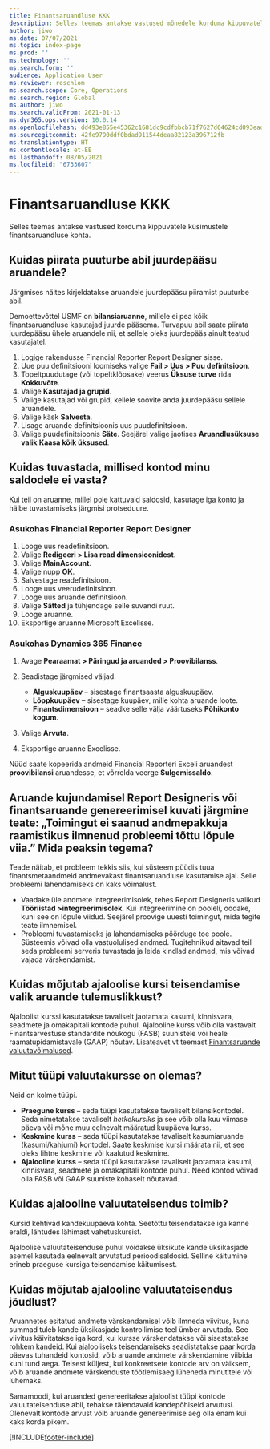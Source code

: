 ```yaml
---
title: Finantsaruandluse KKK
description: Selles teemas antakse vastused mõnedele korduma kippuvatele küsimustele finantsaruandluse kohta.
author: jiwo
ms.date: 07/07/2021
ms.topic: index-page
ms.prod: ''
ms.technology: ''
ms.search.form: ''
audience: Application User
ms.reviewer: roschlom
ms.search.scope: Core, Operations
ms.search.region: Global
ms.author: jiwo
ms.search.validFrom: 2021-01-13
ms.dyn365.ops.version: 10.0.14
ms.openlocfilehash: dd493e855e45362c1681dc9cdfbbcb71f7627d64624cd093eadab32fd966c174
ms.sourcegitcommit: 42fe9790ddf0bdad911544deaa82123a396712fb
ms.translationtype: HT
ms.contentlocale: et-EE
ms.lasthandoff: 08/05/2021
ms.locfileid: "6733607"
---
```

# <a name="financial-reporting-faq"></a>Finantsaruandluse KKK

Selles teemas antakse vastused korduma kippuvatele küsimustele finantsaruandluse kohta.

## <a name="how-do-i-restrict-access-to-a-report-by-using-tree-security"></a>Kuidas piirata puuturbe abil juurdepääsu aruandele?

Järgmises näites kirjeldatakse aruandele juurdepääsu piiramist puuturbe abil.

Demoettevõttel USMF on **bilansiaruanne**, millele ei pea kõik finantsaruandluse kasutajad juurde pääsema. Turvapuu abil saate piirata juurdepääsu ühele aruandele nii, et sellele oleks juurdepääs ainult teatud kasutajatel.

1. Logige rakendusse Financial Reporter Report Designer sisse.
2. Uue puu definitsiooni loomiseks valige **Fail \> Uus \> Puu definitsioon**.
3. Topeltpuudutage (või topeltklõpsake) veerus **Üksuse turve** rida **Kokkuvõte**.
4. Valige **Kasutajad ja grupid**.
5. Valige kasutajad või grupid, kellele soovite anda juurdepääsu sellele aruandele.
6. Valige käsk **Salvesta**.
7. Lisage aruande definitsioonis uus puudefinitsioon.
8. Valige puudefinitsioonis **Säte**. Seejärel valige jaotises **Aruandlusüksuse valik** **Kaasa kõik üksused**.

## <a name="how-do-i-identify-which-accounts-dont-match-my-balances"></a>Kuidas tuvastada, millised kontod minu saldodele ei vasta?

Kui teil on aruanne, millel pole kattuvaid saldosid, kasutage iga konto ja hälbe tuvastamiseks järgmisi protseduure.

### <a name="in-financial-reporter-report-designer"></a>Asukohas Financial Reporter Report Designer

1. Looge uus readefinitsioon.
2. Valige **Redigeeri \> Lisa read dimensioonidest**.
3. Valige **MainAccount**.
4. Valige nupp **OK**.
5. Salvestage readefinitsioon.
6. Looge uus veerudefinitsioon.
7. Looge uus aruande definitsioon.
8. Valige **Sätted** ja tühjendage selle suvandi ruut.
9. Looge aruanne. 
10. Eksportige aruanne Microsoft Excelisse.

### <a name="in-dynamics-365-finance"></a>Asukohas Dynamics 365 Finance

1. Avage **Pearaamat \> Päringud ja aruanded \> Proovibilanss**.
2. Seadistage järgmised väljad.

    - **Alguskuupäev** – sisestage finantsaasta alguskuupäev.
    - **Lõppkuupäev** – sisestage kuupäev, mille kohta aruande loote.
    - **Finantsdimensioon** – seadke selle välja väärtuseks **Põhikonto kogum**.

3. Valige **Arvuta**.
4. Eksportige aruanne Excelisse.

Nüüd saate kopeerida andmeid Financial Reporteri Exceli aruandest **proovibilansi** aruandesse, et võrrelda veerge **Sulgemissaldo**.

## <a name="when-i-design-a-report-in-report-designer-or-when-i-generate-a-financial-report-i-received-the-following-message-the-operation-could-not-be-completed-due-to-a-problem-in-the-data-provider-framework-how-should-i-respond"></a>Aruande kujundamisel Report Designeris või finantsaruande genereerimisel kuvati järgmine teate: „Toimingut ei saanud andmepakkuja raamistikus ilmnenud probleemi tõttu lõpule viia.” Mida peaksin tegema?

Teade näitab, et probleem tekkis siis, kui süsteem püüdis tuua finantsmetaandmeid andmevakast finantsaruandluse kasutamise ajal. Selle probleemi lahendamiseks on kaks võimalust.

- Vaadake üle andmete integreerimisolek, tehes Report Designeris valikud **Tööriistad \>integreerimisolek**. Kui integreerimine on pooleli, oodake, kuni see on lõpule viidud. Seejärel proovige uuesti toimingut, mida tegite teate ilmnemisel.
- Probleemi tuvastamiseks ja lahendamiseks pöörduge toe poole. Süsteemis võivad olla vastuolulised andmed. Tugitehnikud aitavad teil seda probleemi serveris tuvastada ja leida kindlad andmed, mis võivad vajada värskendamist.

## <a name="how-does-the-selection-of-historical-rate-translation-affect-report-performance"></a>Kuidas mõjutab ajaloolise kursi teisendamise valik aruande tulemuslikkust?

Ajaloolist kurssi kasutatakse tavaliselt jaotamata kasumi, kinnisvara, seadmete ja omakapitali kontode puhul. Ajalooline kurss võib olla vastavalt Finantsarvestuse standardite nõukogu (FASB) suunistele või heale raamatupidamistavale (GAAP) nõutav. Lisateavet vt teemast [Finantsaruande valuutavõimalused](financial-reporting-currency-capability.md).

## <a name="how-many-types-of-currency-rate-are-there"></a>Mitut tüüpi valuutakursse on olemas?

Neid on kolme tüüpi.

- **Praegune kurss** – seda tüüpi kasutatakse tavaliselt bilansikontodel. Seda nimetatakse tavaliselt *hetkekursiks* ja see võib olla kuu viimase päeva või mõne muu eelnevalt määratud kuupäeva kurss.
- **Keskmine kurss** – seda tüüpi kasutatakse tavaliselt kasumiaruande (kasumi/kahjumi) kontodel. Saate keskmise kursi määrata nii, et see oleks lihtne keskmine või kaalutud keskmine.
- **Ajalooline kurss** – seda tüüpi kasutatakse tavaliselt jaotamata kasumi, kinnisvara, seadmete ja omakapitali kontode puhul. Need kontod võivad olla FASB või GAAP suuniste kohaselt nõutavad.

## <a name="how-does-historical-currency-translation-work"></a>Kuidas ajalooline valuutateisendus toimib?

Kursid kehtivad kandekuupäeva kohta. Seetõttu teisendatakse iga kanne eraldi, lähtudes lähimast vahetuskursist.

Ajaloolise valuutateisenduse puhul võidakse üksikute kande üksikasjade asemel kasutada eelnevalt arvutatud perioodisaldosid. Selline käitumine erineb praeguse kursiga teisendamise käitumisest.

## <a name="how-does-historical-currency-translation-affect-performance"></a>Kuidas mõjutab ajalooline valuutateisendus jõudlust?

Aruannetes esitatud andmete värskendamisel võib ilmneda viivitus, kuna summad tuleb kande üksikasjade kontrollimise teel ümber arvutada. See viivitus käivitatakse iga kord, kui kursse värskendatakse või sisestatakse rohkem kandeid. Kui ajalooliseks teisendamiseks seadistatakse paar korda päevas tuhandeid kontosid, võib aruande andmete värskendamine viibida kuni tund aega. Teisest küljest, kui konkreetsete kontode arv on väiksem, võib aruande andmete värskenduste töötlemisaeg lüheneda minutitele või lühemaks.

Samamoodi, kui aruanded genereeritakse ajaloolist tüüpi kontode valuutateisenduse abil, tehakse täiendavaid kandepõhiseid arvutusi. Olenevalt kontode arvust võib aruande genereerimise aeg olla enam kui kaks korda pikem.

[!INCLUDE[footer-include](../../includes/footer-banner.md)]
